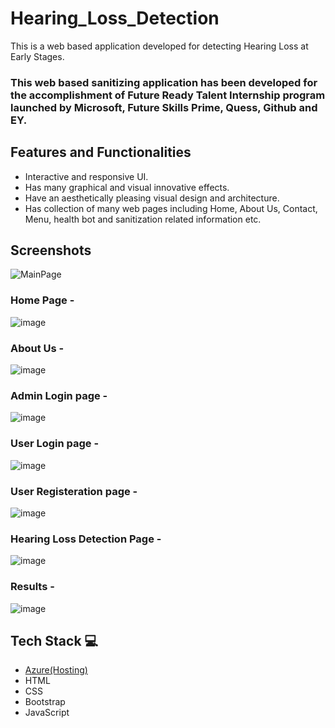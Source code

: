# Hearing_Loss_Detection 

This is a web based application developed for detecting Hearing Loss at Early Stages.

### This web based sanitizing application has been developed for the accomplishment of Future Ready Talent Internship program launched by Microsoft, Future Skills Prime, Quess, Github and EY.


## Features and Functionalities 

- Interactive and responsive UI.
- Has many graphical and visual innovative effects.
- Have an aesthetically pleasing visual design and architecture.
- Has collection of many web pages including Home, About Us, Contact, Menu, health bot and sanitization related information etc.


## Screenshots


![MainPage](https://github.com/20a31a05d8/FRTProject/assets/109793152/0167acaa-a8d1-4690-a8df-0a6a21ae08eb)

   

### Home Page -


![image](https://github.com/20A31A05F9/Hearing_Loss_Detection/assets/109793152/428f7916-3d97-4a8c-9db6-eec179c5e776)




### About Us -


![image](https://github.com/20A31A05F9/Hearing_Loss_Detection/assets/109793152/6fa49839-6923-44b6-923e-da9a6cc6e272)


### Admin Login page -


![image](https://github.com/20A31A05F9/Hearing_Loss_Detection/assets/109793152/e76861fb-e3e4-4995-8394-65dceb50a2f6)


### User Login page -


![image](https://github.com/20A31A05F9/Hearing_Loss_Detection/assets/109793152/a0e6e7c7-b614-492c-9655-9838470584ac)


### User Registeration page -


![image](https://github.com/20A31A05F9/Hearing_Loss_Detection/assets/109793152/e6a19732-75a1-4b9c-a175-1a884b1ce833)


### Hearing Loss Detection Page -


![image](https://github.com/20A31A05F9/Hearing_Loss_Detection/assets/109793152/104224fa-bf88-4520-bb90-f52329569509)


### Results -

![image](https://github.com/20A31A05F9/Hearing_Loss_Detection/assets/109793152/dc2d85c7-ad69-47c1-92b5-f4c0261500ac)

## Tech Stack 💻

- [Azure(Hosting)](https://azure.microsoft.com/en-in/features/azure-portal/)
- HTML
- CSS
- Bootstrap
- JavaScript
